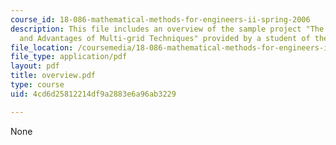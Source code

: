 ```yaml
---
course_id: 18-086-mathematical-methods-for-engineers-ii-spring-2006
description: This file includes an overview of the sample project "The Fundamentals
  and Advantages of Multi-grid Techniques" provided by a student of the class.
file_location: /coursemedia/18-086-mathematical-methods-for-engineers-ii-spring-2006/4cd6d25812214df9a2883e6a96ab3229_overview.pdf
file_type: application/pdf
layout: pdf
title: overview.pdf
type: course
uid: 4cd6d25812214df9a2883e6a96ab3229

---
```

None